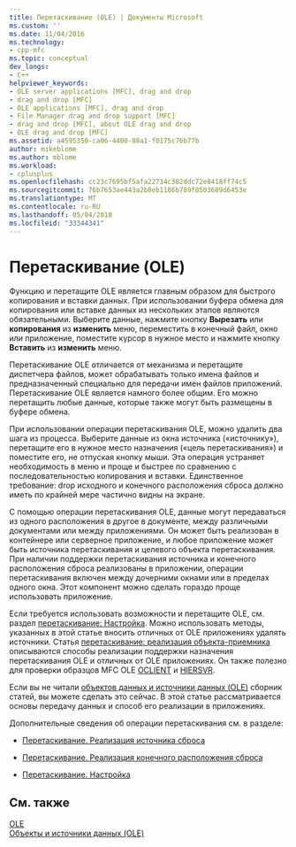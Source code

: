 ```yaml
---
title: Перетаскивание (OLE) | Документы Microsoft
ms.custom: ''
ms.date: 11/04/2016
ms.technology:
- cpp-mfc
ms.topic: conceptual
dev_langs:
- C++
helpviewer_keywords:
- OLE server applications [MFC], drag and drop
- drag and drop [MFC]
- OLE applications [MFC], drag and drop
- File Manager drag and drop support [MFC]
- drag and drop [MFC], about OLE drag and drop
- OLE drag and drop [MFC]
ms.assetid: a4595350-ca06-4400-88a1-f0175c76b77b
author: mikeblome
ms.author: mblome
ms.workload:
- cplusplus
ms.openlocfilehash: cc23c7695bf5afa22734c382ddc72e8418ff74c5
ms.sourcegitcommit: 76b7653ae443a2b8eb1186b789f8503609d6453e
ms.translationtype: MT
ms.contentlocale: ru-RU
ms.lasthandoff: 05/04/2018
ms.locfileid: "33344341"
---
```

# <a name="drag-and-drop-ole"></a>Перетаскивание (OLE)
Функцию и перетащите OLE является главным образом для быстрого копирования и вставки данных. При использовании буфера обмена для копирования или вставке данных из нескольких этапов являются обязательными. Выберите данные, нажмите кнопку **Вырезать** или **копирования** из **изменить** меню, переместить в конечный файл, окно или приложение, поместите курсор в нужное место и нажмите кнопку **Вставить** из **изменить** меню.  
  
 Перетаскивание OLE отличается от механизма и перетащите диспетчера файлов, может обрабатывать только имена файлов и предназначенный специально для передачи имен файлов приложений. Перетаскивание OLE является намного более общим. Его можно перетащить любые данные, которые также могут быть размещены в буфере обмена.  
  
 При использовании операции перетаскивания OLE, можно удалить два шага из процесса. Выберите данные из окна источника («источнику»), перетащите его в нужное место назначения («цель перетаскивания») и поместите его, не отпуская кнопку мыши. Эта операция устраняет необходимость в меню и проще и быстрее по сравнению с последовательностью копирования и вставки. Единственное требование: drop исходного и конечного расположения сброса должно иметь по крайней мере частично видны на экране.  
  
 С помощью операции перетаскивания OLE, данные могут передаваться из одного расположения в другое в документе, между различными документами или между приложениями. Он может быть реализован в контейнере или серверное приложение, и любое приложение может быть источника перетаскивания и целевого объекта перетаскивания. При наличии поддержки перетаскивания источника и конечного расположения сброса реализованы в приложении, операции перетаскивания включен между дочерними окнами или в пределах одного окна. Этот компонент можно сделать гораздо проще использовать приложение.  
  
 Если требуется использовать возможности и перетащите OLE, см. раздел [перетаскивание: Настройка](../mfc/drag-and-drop-customizing.md). Можно использовать методы, указанных в этой статье вносить отличных от OLE приложениях удалять источники. Статья [перетаскивание: реализация объекта-приемника](../mfc/drag-and-drop-implementing-a-drop-target.md) описываются способы реализации поддержки назначения перетаскивания OLE и отличных от OLE приложениях. Он также полезно для проверки образцов MFC OLE [OCLIENT](../visual-cpp-samples.md) и [HIERSVR](../visual-cpp-samples.md).  
  
 Если вы не читали [объектов данных и источники данных (OLE)](../mfc/data-objects-and-data-sources-ole.md) сборник статей, вы можете сделать это сейчас. В этой статье рассматривается основы передачу данных и способ его реализации в приложениях.  
  
 Дополнительные сведения об операции перетаскивания см. в разделе:  
  
-   [Перетаскивание. Реализация источника сброса](../mfc/drag-and-drop-implementing-a-drop-source.md)  
  
-   [Перетаскивание. Реализация конечного расположения сброса](../mfc/drag-and-drop-implementing-a-drop-target.md)  
  
-   [Перетаскивание. Настройка](../mfc/drag-and-drop-customizing.md)  
  
## <a name="see-also"></a>См. также  
 [OLE](../mfc/ole-in-mfc.md)   
 [Объекты и источники данных (OLE)](../mfc/data-objects-and-data-sources-ole.md)

